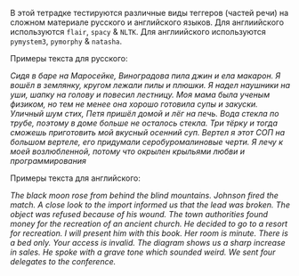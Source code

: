 В этой тетрадке тестируются различные виды теггеров (частей речи) на сложном материале русского и английского языков.
Для англиийского используются `flair`, `spacy` & `NLTK`.
Для англиийского используются `pymystem3`, `pymorphy` & `natasha`.

Примеры текста для русского: <p>
*Сидя в баре на Маросейке, Виноградова пила джин и ела макарон.
Я вошёл в землянку, кругом лежали пилы и плюшки.
Я надел наушники на уши, шапку на голову и повесил лестницу.
Моя мама была ученым физиком, но тем не менее она хорошо готовила супы и закуски.
Уличный шум стих, Петя пришёл домой и лёг на печь.
Вода стекла по трубе, поэтому в доме больше не осталось стекла.
Три тёрку и тогда сможешь приготовить мой вкусный осенний суп.
Вертел я этот СОП на большом вертеле, его придумали серобуромалиновые черти.
Я лечу к моей возлюбленной, потому что окрылен крыльями любви и программирования*<p>

Примеры текста для английского:<p>
*The black moon rose from behind the blind mountains.
Johnson fired the match.
A close look to the import informed us that the lead was broken.
The object was refused because of his wound.
The town authorities found money for the recreation of an ancient church.
He decided to go to a resort for recreation.
I will present him with this book.
Her room is minute. There is a bed only. 
Your access is invalid.
The diagram shows us a sharp increase in sales.
He spoke with a grave tone which sounded weird.
We sent four delegates to the conference.*
